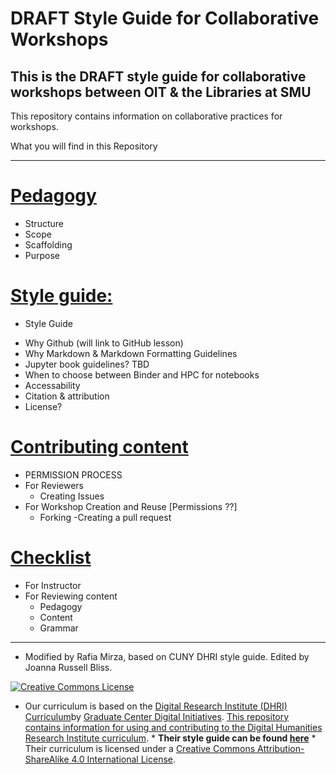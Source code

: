 # **DRAFT** Style Guide for Collaborative Workshops
## This is the DRAFT style guide for collaborative workshops between OIT & the Libraries at SMU

This repository contains information on collaborative practices for workshops. 


What you will find in this Repository

-----

# [Pedagogy](/sections/pedagogy.md)  
- Structure
- Scope
- Scaffolding
- Purpose

# [Style guide:](/sections/style_guide.md)  
* Style Guide  
- Why Github (will link to GitHub lesson) 
- Why Markdown & Markdown Formatting Guidelines
- Jupyter book guidelines? TBD
- When to choose between Binder and HPC for notebooks
- Accessability 
- Citation & attribution 
- License?
  
# [Contributing content](/sections/contributing.md) 
- PERMISSION PROCESS 
- For Reviewers
  - Creating Issues
- For Workshop Creation and Reuse [Permissions ??]
  - Forking
  -Creating a pull request

# [Checklist](/sections/checklist.md)  
- For Instructor 
- For Reviewing content
    - Pedagogy
    - Content 
    - Grammar



-----

* Modified by Rafia Mirza, based on CUNY DHRI style guide. Edited by Joanna Russell Bliss.  

[![Creative Commons License](https://i.creativecommons.org/l/by-sa/4.0/88x31.png)](http://creativecommons.org/licenses/by-sa/4.0/)  

* Our curriculum is based on the [Digital Research Institute (DHRI) Curriculum](https://github.com/DHRI-Curriculum)by [Graduate Center Digital Initiatives](https://gcdi.commons.gc.cuny.edu/). [This repository contains information for using and contributing to the Digital Humanities Research Institute curriculum](https://github.com/DHRI-Curriculum/guide). * <b>Their style guide can be found [here](https://github.com/DHRI-Curriculum/guide)</b> * Their curriculum is licensed under a [Creative Commons Attribution-ShareAlike 4.0 International License](http://creativecommons.org/licenses/by-sa/4.0/). 
